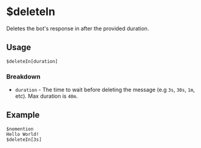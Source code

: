 # $deleteIn
Deletes the bot's response in after the provided duration.

## Usage
```
$deleteIn[duration]
```

### Breakdown
- `duration` - The time to wait before deleting the message (e.g `3s`, `30s`, `1m`, etc). Max duration is `40m`.

## Example
```
$nomention
Hello World!
$deleteIn[3s]
```

